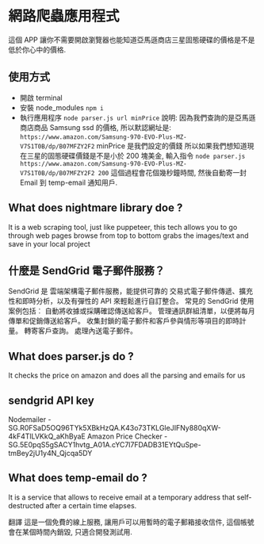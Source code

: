 # 網路爬蟲應用程式
這個 APP 讓你不需要開啟瀏覽器也能知道亞馬遜商店三星固態硬碟的價格是不是低於你心中的價格. 

## 使用方式
- 開啟 terminal
- 安裝 node_modules `npm i`
- 執行應用程序 `node parser.js url minPrice`
說明: 因為我們查詢的是亞馬遜商店商品 Samsung ssd 的價格, 所以默認網址是: `https://www.amazon.com/Samsung-970-EVO-Plus-MZ-V7S1T0B/dp/B07MFZY2F2`
minPrice 是我們設定的價錢
所以如果我們想知道現在三星的固態硬碟價錢是不是小於 200 塊美金, 輸入指令 `node parser.js https://www.amazon.com/Samsung-970-EVO-Plus-MZ-V7S1T0B/dp/B07MFZY2F2 200`
這個過程會花個幾秒鐘時間, 然後自動寄一封 Email 到 temp-email 通知用戶.


## What does nightmare library doe ?
It is a web scraping tool, just like puppeteer, this tech allows you to go through web pages browse from top to bottom grabs the images/text and save in your local project

## 什麼是 SendGrid 電子郵件服務？
SendGrid 是 雲端架構電子郵件服務，能提供可靠的 交易式電子郵件傳遞、擴充性和即時分析，以及有彈性的 API 來輕鬆進行自訂整合。 常見的 SendGrid 使用案例包括︰
自動將收據或採購確認傳送給客戶。
管理通訊群組清單，以便將每月傳單和促銷傳送給客戶。
收集封鎖的電子郵件和客戶參與情形等項目的即時計量。
轉寄客戶查詢。
處理內送電子郵件。

## What does parser.js do ?
It checks the price on amazon and does all the parsing and emails for us

## sendgrid API key
Nodemailer - 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
Amazon Price Checker - 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 

## What does temp-email do ?
It is a service that allows to receive email at a temporary address that self-destructed after a certain time elapses. 

翻譯
這是一個免費的線上服務, 讓用戶可以用暫時的電子郵箱接收信件, 這個帳號會在某個時間內銷毀, 只適合開發測試用.
